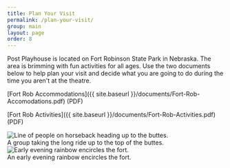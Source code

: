 ```yaml
---
title: Plan Your Visit
permalink: /plan-your-visit/
group: main
layout: page
order: 8
---
```

Post Playhouse is located on Fort Robinson State Park in Nebraska. The area is brimming with fun activities for all ages. Use the two documents below to help plan your visit and decide what you are going to do during the time you aren't at the theatre.

[Fort Rob Accommodations]({{ site.baseurl }}/documents/Fort-Rob-Accomodations.pdf) (PDF)

[Fort Rob Activities]({{ site.baseurl }}/documents/Fort-Rob-Activities.pdf) (PDF)

<div class="picture">
  <img src="{{ site.baseurl }}/images/area/long-ride.jpg" alt="Line of people on horseback heading up to the buttes.">
  <div class="caption">A group taking the long ride up to the top of the buttes.</div>
</div>

<div class="picture">
  <img src="{{ site.baseurl }}/images/area/rainbow.jpg" alt="Early evening rainbow encircles the fort.">
  <div class="caption">An early evening rainbow encircles the fort.</div>
</div>
